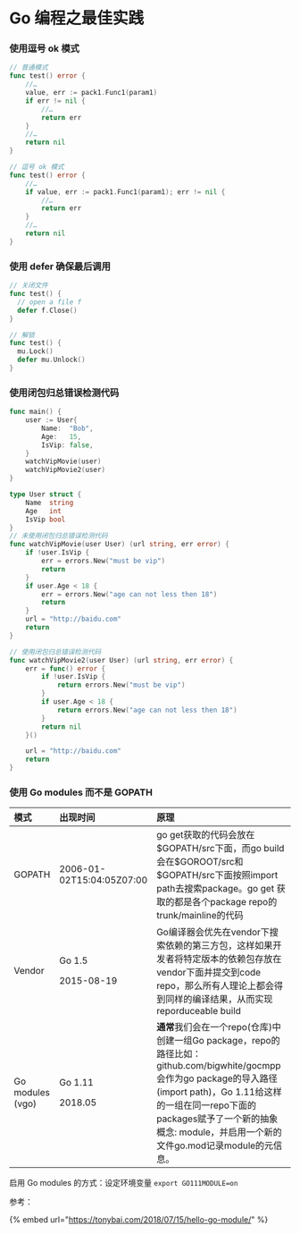 # Go 编程之最佳实践

### 使用逗号 ok 模式

```go
// 普通模式
func test() error {
    //…
    value, err := pack1.Func1(param1)
    if err != nil {
        //…
        return err
    }
    //…
    return nil
}

// 逗号 ok 模式
func test() error {
    //…
    if value, err := pack1.Func1(param1); err != nil {
        //…
        return err
    }
    //…
    return nil
}
```

### 使用 defer 确保最后调用

```go
// 关闭文件
func test() {
  // open a file f
  defer f.Close()
}

// 解锁
func test() {
  mu.Lock()
  defer mu.Unlock()
}
```

### 使用闭包归总错误检测代码

```go
func main() {
	user := User{
		Name:  "Bob",
		Age:   15,
		IsVip: false,
	}
	watchVipMovie(user)
	watchVipMovie2(user)
}

type User struct {
	Name  string
	Age   int
	IsVip bool
}
// 未使用闭包归总错误检测代码
func watchVipMovie(user User) (url string, err error) {
	if !user.IsVip {
		err = errors.New("must be vip")
		return
	}
	if user.Age < 18 {
		err = errors.New("age can not less then 18")
		return
	}
	url = "http://baidu.com"
	return
}

// 使用闭包归总错误检测代码
func watchVipMovie2(user User) (url string, err error) {
	err = func() error {
		if !user.IsVip {
			return errors.New("must be vip")
		}
		if user.Age < 18 {
			return errors.New("age can not less then 18")
		}
		return nil
	}()

	url = "http://baidu.com"
	return
}

```

### 使用 Go modules 而不是 GOPATH

<table>
  <thead>
    <tr>
      <th style="text-align:left">&#x6A21;&#x5F0F;</th>
      <th style="text-align:left">&#x51FA;&#x73B0;&#x65F6;&#x95F4;</th>
      <th style="text-align:left">&#x539F;&#x7406;</th>
    </tr>
  </thead>
  <tbody>
    <tr>
      <td style="text-align:left">GOPATH</td>
      <td style="text-align:left">2006-01-02T15:04:05Z07:00</td>
      <td style="text-align:left">go get&#x83B7;&#x53D6;&#x7684;&#x4EE3;&#x7801;&#x4F1A;&#x653E;&#x5728;$GOPATH/src&#x4E0B;&#x9762;&#xFF0C;&#x800C;go
        build&#x4F1A;&#x5728;$GOROOT/src&#x548C;$GOPATH/src&#x4E0B;&#x9762;&#x6309;&#x7167;import
        path&#x53BB;&#x641C;&#x7D22;package&#x3002;go get &#x83B7;&#x53D6;&#x7684;&#x90FD;&#x662F;&#x5404;&#x4E2A;package
        repo&#x7684;trunk/mainline&#x7684;&#x4EE3;&#x7801;</td>
    </tr>
    <tr>
      <td style="text-align:left">Vendor</td>
      <td style="text-align:left">
        <p>Go 1.5</p>
        <p>2015-08-19</p>
      </td>
      <td style="text-align:left">Go&#x7F16;&#x8BD1;&#x5668;&#x4F1A;&#x4F18;&#x5148;&#x5728;vendor&#x4E0B;&#x641C;&#x7D22;&#x4F9D;&#x8D56;&#x7684;&#x7B2C;&#x4E09;&#x65B9;&#x5305;&#xFF0C;&#x8FD9;&#x6837;&#x5982;&#x679C;&#x5F00;&#x53D1;&#x8005;&#x5C06;&#x7279;&#x5B9A;&#x7248;&#x672C;&#x7684;&#x4F9D;&#x8D56;&#x5305;&#x5B58;&#x653E;&#x5728;vendor&#x4E0B;&#x9762;&#x5E76;&#x63D0;&#x4EA4;&#x5230;code
        repo&#xFF0C;&#x90A3;&#x4E48;&#x6240;&#x6709;&#x4EBA;&#x7406;&#x8BBA;&#x4E0A;&#x90FD;&#x4F1A;&#x5F97;&#x5230;&#x540C;&#x6837;&#x7684;&#x7F16;&#x8BD1;&#x7ED3;&#x679C;&#xFF0C;&#x4ECE;&#x800C;&#x5B9E;&#x73B0;reporduceable
        build</td>
    </tr>
    <tr>
      <td style="text-align:left">Go modules (vgo)</td>
      <td style="text-align:left">
        <p>Go 1.11</p>
        <p>2018.05</p>
      </td>
      <td style="text-align:left"><b>&#x901A;&#x5E38;</b>&#x6211;&#x4EEC;&#x4F1A;&#x5728;&#x4E00;&#x4E2A;repo(&#x4ED3;&#x5E93;)&#x4E2D;&#x521B;&#x5EFA;&#x4E00;&#x7EC4;Go
        package&#xFF0C;repo&#x7684;&#x8DEF;&#x5F84;&#x6BD4;&#x5982;&#xFF1A;github.com/bigwhite/gocmpp&#x4F1A;&#x4F5C;&#x4E3A;go
        package&#x7684;&#x5BFC;&#x5165;&#x8DEF;&#x5F84;(import path)&#xFF0C;Go
        1.11&#x7ED9;&#x8FD9;&#x6837;&#x7684;&#x4E00;&#x7EC4;&#x5728;&#x540C;&#x4E00;repo&#x4E0B;&#x9762;&#x7684;packages&#x8D4B;&#x4E88;&#x4E86;&#x4E00;&#x4E2A;&#x65B0;&#x7684;&#x62BD;&#x8C61;&#x6982;&#x5FF5;:
        module&#xFF0C;&#x5E76;&#x542F;&#x7528;&#x4E00;&#x4E2A;&#x65B0;&#x7684;&#x6587;&#x4EF6;go.mod&#x8BB0;&#x5F55;module&#x7684;&#x5143;&#x4FE1;&#x606F;&#x3002;</td>
    </tr>
  </tbody>
</table>

启用 Go modules 的方式：设定环境变量 `export GO111MODULE=on`

参考：

{% embed url="https://tonybai.com/2018/07/15/hello-go-module/" %}



